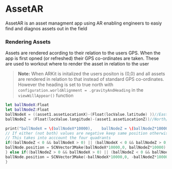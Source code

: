 #  AssetAR
AssetAR is an asset managment app using AR enabling engineers to easiy find and diagnos assets out in the field


### Rendering Assets
Assets are rendered acording to their relation to the users GPS. When the app is first opned (or refreshed) their GPS co-ordinates are taken. These are used to workout where to render the asset in relation to the user

>**Note:** When ARKit is initalized the users positon is (0,0) and all assets are rendered in relation to that instead of  standard GPS co-ordinates. However the heading is set to true north with `configuration.worldAlignment = .gravityAndHeading` in the `viewWillAppear()` function

```Swift
let ballNodeX:Float
let ballNodeZ:Float
ballNodeX = ((asset1.assetLocationX)-(Float(locValue.latitude) ))//East/West
ballNodeZ = (Float(locValue.longitude)-(asset1.assetLocationZ))//North/South

print("ballNodeX = \(ballNodeX*10000),    ballNodeZ = \(ballNodeZ*10000)")
// If either (not both) values are negative keep same position otherwise take the negative positions (flip the axis)
// This takes into acccount the four quadrants
if((ballNodeZ < 0 && ballNodeX > 0) || (ballNodeX < 0 && ballNodeZ > 0)){
ballNode.position = SCNVector3Make(ballNodeX*10000,0, ballNodeZ*10000)
} else if((ballNodeZ > 0 && ballNodeX > 0) || (ballNodeZ < 0 && ballNodeX < 0)){
ballNode.position = SCNVector3Make(-ballNodeX*10000,0, -ballNodeZ*10000)
}
```

